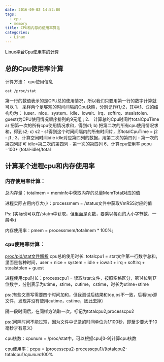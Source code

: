 ```yaml
---
date: 2016-09-02 14:52:00
tags:
  - cpu
  - memory
title: CPU和内存的使用率算法
categories:
  - Linux
---
```

[Linux平台Cpu使用率的计算](http://www.blogjava.net/fjzag/articles/317773.html)
## 总的Cpu使用率计算

计算方法：
 cpu使用信息
       
    cat /proc/stat

第一行的数值表示的是CPU总的使用情况，所以我们只要用第一行的数字计算就可以
1、  采样两个足够短的时间间隔的Cpu快照，分别记作t1,t2，其中t1、t2的结构均为：
(user、nice、system、idle、iowait、irq、softirq、stealstolen、guest)为CPU使用情况顺序排列的9元组 ;
2、  计算总的Cpu时间片totalCpuTime
a)         把第一次的所有cpu使用情况求和，得到s1;
b)         把第二次的所有cpu使用情况求和，得到s2;
c)         s2 - s1得到这个时间间隔内的所有时间片，即totalCpuTime = j2 - j1 ;
3、计算空闲时间idle
idle对应第四列的数据，用第二次的第四列 - 第一次的第四列即可
idle=第二次的第四列 - 第一次的第四列
6、计算cpu使用率
pcpu =100* (total-idle)/total

## 计算某个进程cpu和内存使用率

### 内存使用率计算：

总内存量：totalmem = meminfo中获取内存的总量MemTotal对应的值

进程实际占用内存大小：processmem = <pid>/status文件中获取VmRSS对应的值

Ps: (实际也可以在<pid>/statm中获取，但里面是页数，要乘以每页的大小字节数，一般4k)

内存使用率：pmem = processmem/totalmem * 100%;

### cpu使用率计算：
[proc/pid/stat文件解析](http://blog.jbface.com/post/linux/proc-pid-statwen-jian-jie-shi)
cpu总的使用时长: totalcpu1 = stat文件第一行数字总和，里面是各种时间，user + nice + system + idle + iowait + irq + softirq + stealstolen + guest

进程使用cpu时长：processcpu1 = 读取<pid>/stat文件，按照空格区分，第14位到17位数字，分别表示为utime，stime，cutime，cstime，时长为utime+stime

ps:(有些文章写需要四个时间加和，但我测试后结果和top,ps不一致，后看top源文件，发现并没有使用cutime，cstime，因此去掉)

隔一段时间后，在同样方法取一次，标记为totalcpu2,processcpu2

ps:(间隔时间不能过短，因为文件中记录的时间单位为1/100秒，即至少要大于10毫秒才有意义)

cpu核数：cpunum = /proc/stat中，可以根据cpu[0-9]计算cpu核数

cpu使用率：pcpu = (processcpu2-processcpu1)/(totalcpu2-totalcpu1)*cpunum*100%
